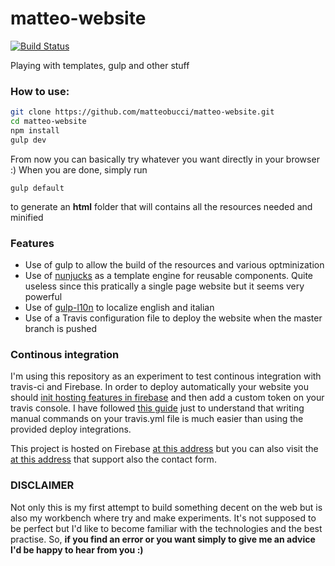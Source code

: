 # matteo-website

[![Build Status](https://travis-ci.com/matteobucci/matteo-website.svg?branch=master)](https://travis-ci.com/matteobucci/matteo-website)

Playing with templates, gulp and other stuff

### How to use:
```sh
git clone https://github.com/matteobucci/matteo-website.git
cd matteo-website
npm install
gulp dev
```

From now you can basically try whatever you want directly in your browser :)
When you are done, simply run
```
gulp default
```
to generate an __html__ folder that will contains all the resources needed and minified

### Features
* Use of gulp to allow the build of the resources and various optminization
* Use of [nunjucks](https://mozilla.github.io/nunjucks/) as a template engine for reusable components. Quite useless since this pratically a single page website but it seems very powerful
* Use of [gulp-l10n](https://github.com/bitjson/gulp-l10n) to localize english and italian
* Use of a Travis configuration file to deploy the website when the master branch is pushed 

### Continous integration
I'm using this repository as an experiment to test continous integration with travis-ci and Firebase.
In order to deploy automatically your website you should [init hosting features in firebase](https://firebase.google.com/docs/hosting/quickstart) and then add a custom token on your travis console.
I have followed [this guide](https://medium.com/@mutebg/automate-preact-deployment-with-firebase-and-travis-ci-d204e98512db) just to understand that writing manual commands on your travis.yml file is much easier than using the provided deploy integrations. 

This project is hosted on Firebase [at this address](https://matteo-bucci.firebaseapp.com/#) but you can also visit the [at this address](https://matteo-bucci.firebaseapp.com/#) that support also the contact form.

### DISCLAIMER
Not only this is my first attempt to build something decent on the web but is also my workbench where try and make experiments. It's not supposed to be perfect but I'd like to become familiar with the technologies and the best practise. So, __if you find an error or you want simply to give me an advice I'd be happy to hear from you :)__ 

